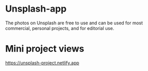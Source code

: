 # Unsplash-app

The photos on Unsplash are free to use and can be used for most commercial, personal projects, and for editorial use.
# Mini project views
https://unsplash-project.netlify.app

